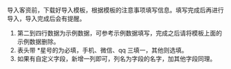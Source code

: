 导入客资前，下载好导入模板，根据模板的注意事项填写信息。填写完成后再进行导入，导入完成后会有提醒。

1. 第二到四行数据为示例数据，可参考示例数据填写，完成之后请将模板上面的示例数据删除。
2. 表头带 \*星号的为必填，手机、微信、qq 三填一，其他则选填。
3. 如果有自定义字段，新增一列即可，列名为字段的名字，加其他字段同理。



